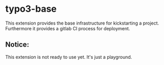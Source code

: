# typo3-base
This extension provides the base infrastructure for kickstarting a project.
Furthermore it provides a gitlab CI process for deployment.

## Notice: 
This extension is not ready to use yet. It's just a playground.